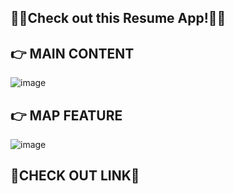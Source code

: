 ## 💼👤Check out this Resume App!👤💼

## 👉 MAIN CONTENT

![image](https://github.com/HindCodes/HindCodesResume/assets/121991962/e225bd78-1ad2-42e9-b193-99c1e96f1ddf)

## 👉 MAP FEATURE

![image](https://github.com/HindCodes/HindCodesResume/assets/121991962/609f8c5f-6000-44dc-b558-e1ed7c687a43)

## 🌟CHECK OUT LINK🌟
